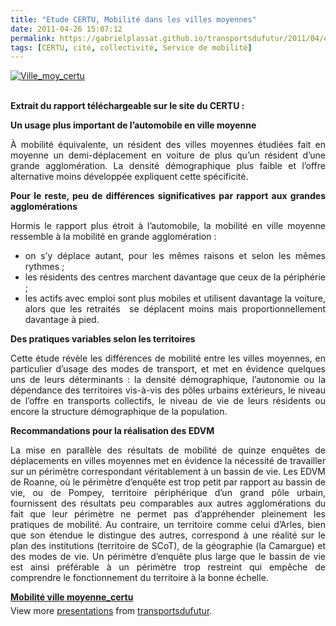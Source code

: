 ```yaml
---
title: "Etude CERTU, Mobilité dans les villes moyennes"
date: 2011-04-26 15:07:12
permalink: https://gabrielplassat.github.io/transportsdufutur/2011/04/etude-certu-mobilite-dans-les-villes-moyennes.html
tags: [CERTU, cité, collectivité, Service de mobilité]
---
```


<p><a href="https://gabrielplassat.github.io/transportsdufutur/wp-content/uploads/sites/6/old/6a0120a66d2ad4970b014e8815c022970d-800wi.jpg" rel="lightbox"><img alt="Ville_moy_certu" class="asset  asset-image at-xid-6a0120a66d2ad4970b014e8815c022970d" src="/wp-content/uploads/sites/6/old/6a0120a66d2ad4970b014e8815c022970d-500wi.jpg" style="margin-left: auto;margin-right: auto" title="Ville_moy_certu" /></a> <br /> </p> <p style="text-align: justify"><strong>Extrait du rapport téléchargeable sur le site du CERTU :</strong></p> <p style="text-align: justify"><strong>Un usage plus important de l’automobile en ville moyenne</strong></p> <p style="text-align: justify">À mobilité équivalente, un résident des villes moyennes étudiées fait en moyenne un demi-déplacement en voiture de plus qu’un résident d’une grande agglomération. La densité démographique plus faible et l’offre alternative moins développée expliquent cette spécificité.</p> <p style="text-align: justify"><strong>Pour le reste, peu de différences significatives par rapport aux grandes agglomérations</strong></p> <p style="text-align: justify">Hormis le rapport plus étroit à l’automobile, la mobilité en ville moyenne ressemble à la mobilité en grande agglomération :</p> <ul style="text-align: justify"> <li>on s’y déplace autant, pour les mêmes raisons et selon les mêmes rythmes ;</li> <li>les résidents des centres marchent davantage que ceux de la périphérie ;</li> <li>les actifs avec emploi sont plus mobiles et utilisent davantage la voiture, alors que les retraités  se déplacent moins mais proportionnellement davantage à pied.</li> </ul> <p style="text-align: justify"><strong>Des pratiques variables selon les territoires</strong></p> <p style="text-align: justify">Cette étude révèle les différences de mobilité entre les villes moyennes, en particulier d’usage des modes de transport, et met en évidence quelques uns de leurs déterminants : la densité démographique, l’autonomie ou la dépendance des territoires vis-à-vis des pôles urbains extérieurs, le niveau de l’offre en transports collectifs, le niveau de vie de leurs résidents ou encore la structure démographique de la population. </p>  <!--more-->   <p style="text-align: justify"><strong>Recommandations pour la réalisation des EDVM</strong></p> <p style="text-align: justify">La mise en parallèle des résultats de mobilité de quinze enquêtes de déplacements en villes moyennes met en évidence la nécessité de travailler sur un périmètre correspondant véritablement à un bassin de vie. Les EDVM de Roanne, où le périmètre d’enquête est trop petit par rapport au bassin de vie, ou de Pompey, territoire périphérique d’un grand pôle urbain, fournissent des résultats peu comparables aux autres agglomérations du fait que leur périmètre ne permet pas d’appréhender pleinement les pratiques de mobilité. Au contraire, un territoire comme celui d’Arles, bien que son étendue le distingue des autres, correspond à une réalité sur le plan des institutions (territoire de SCoT), de la géographie (la Camargue) et des modes de vie. Un périmètre d’enquête plus large que le bassin de vie est ainsi préférable à un périmètre trop restreint qui empêche de comprendre le fonctionnement du territoire à la bonne échelle.</p> <div id="__ss_7738457" style="width: 425px"><strong style="margin: 12px 0 4px"><a href="http://www.slideshare.net/transportsdufutur/mobilit-ville-moyennecertu" title="Mobilité ville moyenne_certu">Mobilité ville moyenne_certu</a></strong>        <div style="padding: 5px 0 12px">View more <a href="http://www.slideshare.net/">presentations</a> from <a href="http://www.slideshare.net/transportsdufutur">transportsdufutur</a>.</div> </div>
